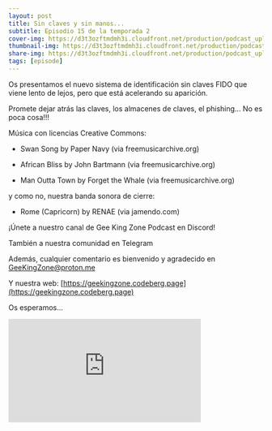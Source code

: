 ```yaml
---
layout: post
title: Sin claves y sin manos...
subtitle: Episodio 15 de la temporada 2
cover-img: https://d3t3ozftmdmh3i.cloudfront.net/production/podcast_uploaded_nologo400/14743809/14743809-1619370372653-eb16be7dd0aee.jpg
thumbnail-img: https://d3t3ozftmdmh3i.cloudfront.net/production/podcast_uploaded_nologo400/14743809/14743809-1619370372653-eb16be7dd0aee.jpg
share-img: https://d3t3ozftmdmh3i.cloudfront.net/production/podcast_uploaded_nologo400/14743809/14743809-1619370372653-eb16be7dd0aee.jpg
tags: [episode]
---
```


Os presentamos el nuevo sistema de identificación sin claves FIDO que viene lento de lejos, pero que está acelerando su aparición.

  

Promete dejar atrás las claves, los almacenes de claves, el phishing... No es poca cosa!!!

  

Música con licencias Creative Commons:

- Swan Song by Paper Navy (via freemusicarchive.org)

- African Bliss by John Bartmann (via freemusicarchive.org)

- Man Outta Town by Forget the Whale (via freemusicarchive.org)

y como no, nuestra banda sonora de cierre:

- Rome (Capricorn) by RENAE (via jamendo.com)

  

¡Únete a nuestro canal de Gee King Zone Podcast en Discord!

  

También a nuestra comunidad en Telegram

  

Además, cualquier comentario es bienvenido y agradecido en GeeKingZone@proton.me

  

Y nuestra web: [https://geekingzone.codeberg.page](https://geekingzone.codeberg.page)

  

Os esperamos...
<iframe src='https://podcasters.spotify.com/pod/show/geekingzone/embed/episodes/Sin-claves-y-sin-manos-e1kiag9' height='204px' width='380px' frameborder='0' scrolling='no'></iframe>